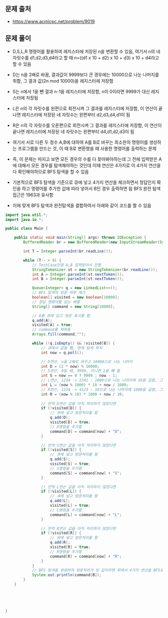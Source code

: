 ## 문제 출처
- https://www.acmicpc.net/problem/9019

## 문제 풀이
- D,S,L,R 명령어를 활용하여 레지스터에 저장된 n을 변환할 수 있음, 여기서 n의 네 자릿수를 d1,d2,d3,d4라고 할 때 n=((d1 x 10 + d2) x 10 + d3) x 10 + d4라고 할 수 있음

- D는 n을 2배로 바꿈, 결과값이 9999보다 큰 경우에는 10000으로 나눈 나머지를 취함, 그 결과 값(2n mod 10000)을 레지스터에 저장함

- S는 n에서 1을 뺀 결과 n-1을 레지스터에 저장함, n이 0이라면 9999가 대신 레지스터에 저장됨

- L은 n의 각 자릿수를 왼편으로 회전시켜 그 결과를 레지스터에 저장함, 이 연산이 끝나면 레지스터에 저장된 네 자릿수는 왼편부터 d2,d3,d4,d1이 됨

- R은 n의 각 자릿수를 오른편으로 회전시켜 그 결과를 레지스터에 저장함, 이 연산이 끝나면 레지스터에 저장된 네 자릿수는 왼편부터 d4,d1,d2,d3이 됨

- 여기서 서로 다른 두 정수 A,B에 대하여 A를 B로 바꾸는 최소한의 명령어를 생성하는 프로그램을 만드는 것, 이 때 B로 변환했을 때 사용한 명령어를 출력하는 문제

- 즉, 이 문제는 따지고 보면 모든 경우의 수를 다 찾아봐야하는데 그 전에 입력받은 A에 대해서 모든 경우를 탐색해야하는 것인데 이때 연산은 4가지로 이 4가지 연산을 다 확인해야하므로 BFS 탐색을 할 수 있음

- 기본적으로 BFS 탐색을 기준으로 큐에 넣고 4가지 연산을 체크하면서 정답인지 확인을 하고 명령어를 추가한 값에 따라 넣어서 B인 경우 출력하면 됨 BFS 완전 탐색 접근은 1963과 유사함

- 이에 맞게 BFS 탐색과 완전탐색을 결합하여서 아래와 같이 코드를 짤 수 있음

```java
import java.util.*;
import java.io.*;

public class Main {

    public static void main(String[] args) throws IOException {
        BufferedReader br = new BufferedReader(new InputStreamReader(System.in));

        int T = Integer.parseInt(br.readLine());

        while (T-- > 0) {
            // TestCase만큼 A,B 입력받아서 진행
            StringTokenizer st = new StringTokenizer(br.readLine());
            int A = Integer.parseInt(st.nextToken());
            int B = Integer.parseInt(st.nextToken());

            Queue<Integer> q = new LinkedList<>();
            // BFS 탐색의 방문 여부 체크
            boolean[] visited = new boolean[10000];
            // 정답 명령어를 담는 배열
            String[] command = new String[10000];

            // A를 큐에 담고 방문 표시를 함
            q.add(A);
            visited[A] = true;
            // command를 채워줌
            Arrays.fill(command,"");

            while (!q.isEmpty() && !visited[B]) {
                // 큐에서 값을 뺌, 현재 탐색 위치
                int now = q.poll();

                // D연산, n을 2배로 바꾸고 10000으로 나눈 나머지
                int D = (2 * now) % 10000;
                // S연산, 0일 때, 9999, 아니면 1을 빼 줌
                int S = now == 0 ? 9999 : now - 1;
                // L연산, 1234 -> 2341 : 1000으로 나눈 나머지에 10을 곱함, 그리고 1000으로 나눈 몫을 더해서 L연산을 함
                int L = (now % 1000) * 10 + now / 1000;
                // R연산, 1234 -> 4123 : 10으로 나눈 나머지에 1000을 곱함, 그리고 10으로 나눈 몫을 더해서 R연산을 함
                int R = (now % 10) * 1000 + now / 10;
                
                // 만약 D연산 값을 아직 처리하지 않았다면
                if (!visited[D]) {
                    // 큐에 넣고 방문처리를 함
                    q.add(D);
                    visited[D] = true;
                    // D명령을 추가함
                    command[D] = command[now] + "D";
                }

                // 만약 S연산 값을 아직 처리하지 않았다면
                if (!visited[S]) {
                    // 큐에 넣고 방문처리를 함
                    q.add(S);
                    visited[S] = true;
                    // S명령을 추가함
                    command[S] = command[now] + "S";
                }

                // 만약 L연산 값을 아직 처리하지 않았다면
                if (!visited[L]) {
                    // 큐에 넣고 방문처리를 함
                    q.add(L);
                    visited[L] = true;
                    // L명령을 추가함
                    command[L] = command[now] + "L";
                }

                // 만약 R연산 값을 아직 처리하지 않았다면
                if (!visited[R]) {
                    // 큐에 넣고 방문처리를 함
                    q.add(R);
                    visited[R] = true;
                    // R명령을 추가함
                    command[R] = command[now] + "R";
                }
            }
            // BFS 탐색을 완료하여 방문처리가 된 값이라면 위에서 4가지 연산을 BFS로 완전탐색하여 B로 변환되고 해당 명령어가 저장됐기 때문에 그 값을 출력하면 됨
            System.out.println(command[B]);
        }
    }





}
```